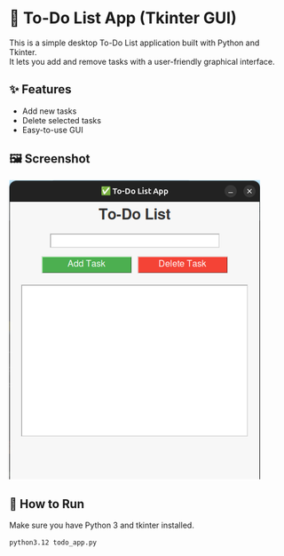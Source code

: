 # 📝 To-Do List App (Tkinter GUI)

This is a simple desktop To-Do List application built with Python and Tkinter.  
It lets you add and remove tasks with a user-friendly graphical interface.

## ✨ Features

- Add new tasks
- Delete selected tasks
- Easy-to-use GUI

## 🖼️ Screenshot

![To-Do List Screenshot](Screenshot.png)


## 🚀 How to Run

Make sure you have Python 3 and tkinter installed.

```bash
python3.12 todo_app.py
